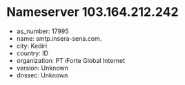# Nameserver 103.164.212.242

* as_number: 17995
* name: smtp.insera-sena.com.
* city: Kediri
* country: ID
* organization: PT iForte Global Internet
* version: Unknown
* dnssec: Unknown
